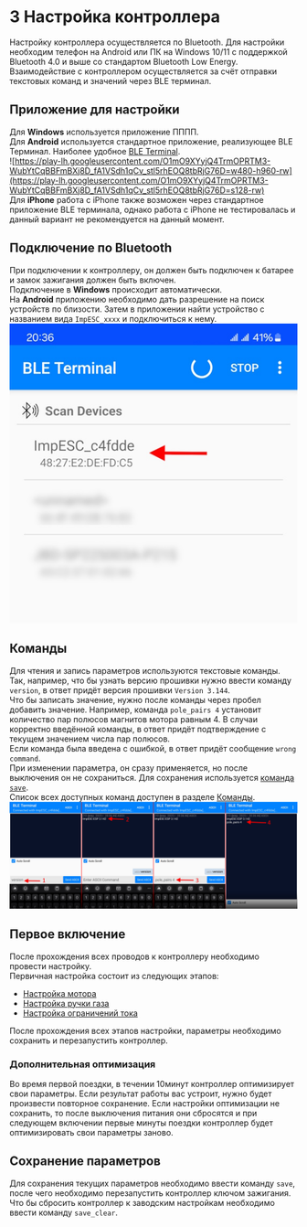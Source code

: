 # 3 Настройка контроллера
Настройку контроллера осуществляется по Bluetooth. Для настройки необходим телефон на Android или ПК на Windows 10/11 с поддержкой Bluetooth 4.0 и выше со стандартом Bluetooth Low Energy.  
Взаимодействие с контроллером осуществляется за счёт отправки текстовых команд и значений через BLE терминал.

## Приложение для настройки
Для **Windows** используется приложение ПППП.  
Для **Android** используется стандартное приложение, реализующее BLE Терминал. Наиболее удобное [BLE Terminal](https://play.google.com/store/apps/details?id=com.mightyit.gops.bleterminal&hl=en).  
![https://play-lh.googleusercontent.com/O1mO9XYyjQ4TrmOPRTM3-WubYtCqBBFmBXj8D_fA1VSdh1qCv_stl5rhEOQ8tbRjG76D=w480-h960-rw](https://play-lh.googleusercontent.com/O1mO9XYyjQ4TrmOPRTM3-WubYtCqBBFmBXj8D_fA1VSdh1qCv_stl5rhEOQ8tbRjG76D=s128-rw)  
Для **iPhone** работа с iPhone также возможен через стандартное приложение BLE терминала, однако работа с iPhone не тестировалась и данный вариант не рекомендуется на данный момент.  

## Подключение по Bluetooth
При подключении к контроллеру, он должен быть подключен к батарее и замок зажигания должен быть включен.  
Подключение в **Windows** происходит автоматически.  
На **Android** приложению необходимо дать разрешение на поиск устройств по близости. Затем в приложении найти устройство с названием вида `ImpESC_xxxx` и подключиться к нему.  
![Подключение](img/connect.jpg)
## Команды
Для чтения и запись параметров используются текстовые команды.  
Так, например, что бы узнать версию прошивки нужно ввести команду `version`,  в ответ придёт версия прошивки `Version 3.144`.  
Что бы записать значение, нужно после команды через пробел добавить значение. Например, команда `pole_pairs 4` установит количество пар полюсов магнитов мотора равным 4. В случаи корректно введённой команды, в ответ придёт подтверждение с текущем значением числа пар полюсов.  
Если команда была введена с ошибкой, в ответ придёт сообщение `wrong command`.  
При изменении параметра, он сразу применяется, но после выключения он не сохраниться. Для сохранения используется [команда `save`](##Сохранение-параметров).  
Список всех доступных команд доступен в разделе [Команды](Команды.md).
![Команды](img/command.jpg)

## Первое включение
После прохождения всех проводов к контроллеру необходимо провести настройку.  
Первичная настройка состоит из следующих этапов:
- [Настройка мотора](Настройка%20мотора.md)
- [Настройка ручки газа](Настройка%20ручки%20газа.md)
- [Настройка ограничений тока](Настройка%20ограничений.md)

После прохождения всех этапов настройки, параметры необходимо сохранить и перезапустить контроллер.  
### Дополнительная оптимизация
Во время первой поездки, в течении 10минут контроллер оптимизирует свои параметры. Если результат работы вас устроит, нужно будет произвести повторное сохранение. Если настройки оптимизации не сохранить, то после выключения питания они сбросятся и при следующем включении первые минуты поездки контроллер будет оптимизировать свои параметры заново.

## Сохранение параметров
Для сохранения текущих параметров необходимо ввести команду `save`, после чего необходимо перезапустить контроллер ключом зажигания.  
Что бы сбросить контроллер к заводским настройкам необходимо ввести команду `save_clear`.

